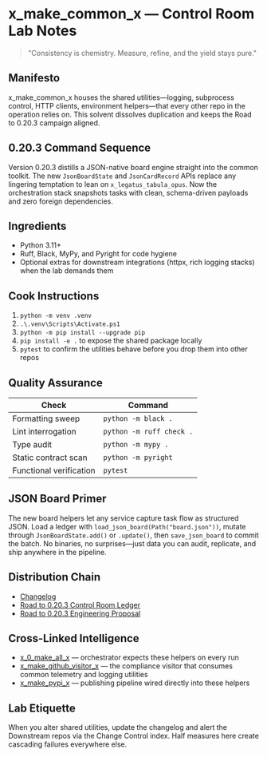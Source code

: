 # x_make_common_x — Control Room Lab Notes

> "Consistency is chemistry. Measure, refine, and the yield stays pure."

## Manifesto
x_make_common_x houses the shared utilities—logging, subprocess control, HTTP clients, environment helpers—that every other repo in the operation relies on. This solvent dissolves duplication and keeps the Road to 0.20.3 campaign aligned.

## 0.20.3 Command Sequence
Version 0.20.3 distills a JSON-native board engine straight into the common toolkit. The new `JsonBoardState` and `JsonCardRecord` APIs replace any lingering temptation to lean on `x_legatus_tabula_opus`. Now the orchestration stack snapshots tasks with clean, schema-driven payloads and zero foreign dependencies.

## Ingredients
- Python 3.11+
- Ruff, Black, MyPy, and Pyright for code hygiene
- Optional extras for downstream integrations (httpx, rich logging stacks) when the lab demands them

## Cook Instructions
1. `python -m venv .venv`
2. `.\.venv\Scripts\Activate.ps1`
3. `python -m pip install --upgrade pip`
4. `pip install -e .` to expose the shared package locally
5. `pytest` to confirm the utilities behave before you drop them into other repos

## Quality Assurance
| Check | Command |
| --- | --- |
| Formatting sweep | `python -m black .`
| Lint interrogation | `python -m ruff check .`
| Type audit | `python -m mypy .`
| Static contract scan | `python -m pyright`
| Functional verification | `pytest`

## JSON Board Primer
The new board helpers let any service capture task flow as structured JSON. Load a ledger with `load_json_board(Path("board.json"))`, mutate through `JsonBoardState.add()` or `.update()`, then `save_json_board` to commit the batch. No binaries, no surprises—just data you can audit, replicate, and ship anywhere in the pipeline.

## Distribution Chain
- [Changelog](./CHANGELOG.md)
- [Road to 0.20.3 Control Room Ledger](../x_0_make_all_x/Change%20Control/0.20.3/Road%20to%200.20.3%20Engineering%20Proposal.md)
- [Road to 0.20.3 Engineering Proposal](../x_0_make_all_x/Change%20Control/0.20.3/Road%20to%200.20.3%20Engineering%20Proposal.md)

## Cross-Linked Intelligence
- [x_0_make_all_x](../x_0_make_all_x/README.md) — orchestrator expects these helpers on every run
- [x_make_github_visitor_x](../x_make_github_visitor_x/README.md) — the compliance visitor that consumes common telemetry and logging utilities
- [x_make_pypi_x](../x_make_pypi_x/README.md) — publishing pipeline wired directly into these helpers

## Lab Etiquette
When you alter shared utilities, update the changelog and alert the Downstream repos via the Change Control index. Half measures here create cascading failures everywhere else.
